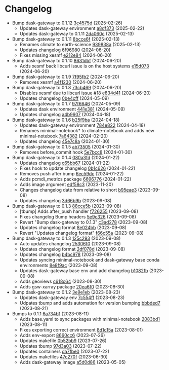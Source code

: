 # Changelog
- Bump dask-gateway to 0.1.12 [3c4575d](https://github.com/esgf-nimbus/nimbus/commit/3c4575d) (2025-02-26)
  - Updates dask-gateway environment [a8df373](https://github.com/esgf-nimbus/nimbus/commit/a8df373) (2025-02-22)
  - Updates dask-gateway to 0.1.11 [2da060c](https://github.com/esgf-nimbus/nimbus/commit/2da060c) (2025-02-13)
- Bump dask-gateway to 0.1.11 [8bcce6f](https://github.com/esgf-nimbus/nimbus/commit/8bcce6f) (2025-02-13)
  - Renames climate to earth-science [939838a](https://github.com/esgf-nimbus/nimbus/commit/939838a) (2025-02-13)
  - Updates changelog [6f96980](https://github.com/esgf-nimbus/nimbus/commit/6f96980) (2024-06-20)
  - Fixes missing xesmf [e212e84](https://github.com/esgf-nimbus/nimbus/commit/e212e84) (2024-06-20)
- Bump dask-gateway to 0.1.10 [8631dbf](https://github.com/esgf-nimbus/nimbus/commit/8631dbf) (2024-06-20)
  - Adds xesmf back libcurl issue is on the host systems [e15d073](https://github.com/esgf-nimbus/nimbus/commit/e15d073) (2024-06-20)
- Bump dask-gateway to 0.1.9 [7f95fb2](https://github.com/esgf-nimbus/nimbus/commit/7f95fb2) (2024-06-20)
  - Removes xesmf [a4f1230](https://github.com/esgf-nimbus/nimbus/commit/a4f1230) (2024-06-20)
- Bump dask-gateway to 0.1.8 [73cb469](https://github.com/esgf-nimbus/nimbus/commit/73cb469) (2024-06-20)
  - Disables xesmf due to libcurl issue #18 [e834d41](https://github.com/esgf-nimbus/nimbus/commit/e834d41) (2024-06-20)
  - Updates changelog [0be4cff](https://github.com/esgf-nimbus/nimbus/commit/0be4cff) (2024-05-09)
- Bump dask-gateway to 0.1.7 [97f6646](https://github.com/esgf-nimbus/nimbus/commit/97f6646) (2024-05-09)
  - Updates dask environment [441e381](https://github.com/esgf-nimbus/nimbus/commit/441e381) (2024-05-09)
  - Updates changelog [a4b9607](https://github.com/esgf-nimbus/nimbus/commit/a4b9607) (2024-04-18)
- Bump dask-gateway to 0.1.6 [b25f9ba](https://github.com/esgf-nimbus/nimbus/commit/b25f9ba) (2024-04-18)
  - Updates dask-gateway environment [784e822](https://github.com/esgf-nimbus/nimbus/commit/784e822) (2024-04-18)
  - Renames minimal-notebook* to climate-notebook and adds new minimal-notebook [7a64382](https://github.com/esgf-nimbus/nimbus/commit/7a64382) (2024-02-20)
  - Updates changelog [45e7c8a](https://github.com/esgf-nimbus/nimbus/commit/45e7c8a) (2024-01-30)
- Bump dask-gateway to 0.1.5 [ab73505](https://github.com/esgf-nimbus/nimbus/commit/ab73505) (2024-01-30)
  - Removes before_commit hook [5e7bcc8](https://github.com/esgf-nimbus/nimbus/commit/5e7bcc8) (2024-01-30)
- Bump dask-gateway to 0.1.4 [080a3fd](https://github.com/esgf-nimbus/nimbus/commit/080a3fd) (2024-01-22)
  - Updates changelog [c65bb67](https://github.com/esgf-nimbus/nimbus/commit/c65bb67) (2024-01-22)
  - Fixes hook to update changelog [0b1c626](https://github.com/esgf-nimbus/nimbus/commit/0b1c626) (2024-01-22)
  - Removes push after bump [6ec59dc](https://github.com/esgf-nimbus/nimbus/commit/6ec59dc) (2024-01-22)
  - Adds pcmdi_metrics package [6696776](https://github.com/esgf-nimbus/nimbus/commit/6696776) (2024-01-22)
  - Adds image argument [edf58c3](https://github.com/esgf-nimbus/nimbus/commit/edf58c3) (2023-11-20)
  - Changes changelog date from relative to short [b95eae3](https://github.com/esgf-nimbus/nimbus/commit/b95eae3) (2023-09-08)
  - Updates changelog [3d66b9b](https://github.com/esgf-nimbus/nimbus/commit/3d66b9b) (2023-09-08)
- Bump dask-gateway to 0.1.3 [88cce5b](https://github.com/esgf-nimbus/nimbus/commit/88cce5b) (2023-09-08)
  - [tbump] Adds after_push handler [f726255](https://github.com/esgf-nimbus/nimbus/commit/f726255) (2023-09-08)
  - Fixes changelog Bump headers [5e9c326](https://github.com/esgf-nimbus/nimbus/commit/5e9c326) (2023-09-08)
  - Revert "Bump dask-gateway to 0.1.3" [c3ad278](https://github.com/esgf-nimbus/nimbus/commit/c3ad278) (2023-09-08)
  - Updates changelog format [8e024bb](https://github.com/esgf-nimbus/nimbus/commit/8e024bb) (2023-09-08)
  - Revert "Updates changelog format" [f66c55a](https://github.com/esgf-nimbus/nimbus/commit/f66c55a) (2023-09-08)
- Bump dask-gateway to 0.1.3 [125c293](https://github.com/esgf-nimbus/nimbus/commit/125c293) (2023-09-08)
  - Auto updates changelog [25306f0](https://github.com/esgf-nimbus/nimbus/commit/25306f0) (2023-09-08)
  - Updates changelog format [2df078d](https://github.com/esgf-nimbus/nimbus/commit/2df078d) (2023-09-08)
  - Updates changelog [b4bc978](https://github.com/esgf-nimbus/nimbus/commit/b4bc978) (2023-09-08)
  - Updates syncing minimal-notebook and dask-gateway base conda environments [8e8f9ac](https://github.com/esgf-nimbus/nimbus/commit/8e8f9ac) (2023-09-08)
  - Updates dask-gateway base env and add changelog [b1082fb](https://github.com/esgf-nimbus/nimbus/commit/b1082fb) (2023-09-08)
  - Adds geoviews [c618c64](https://github.com/esgf-nimbus/nimbus/commit/c618c64) (2023-08-30)
  - Adds gsw-xarray package [20ea6f0](https://github.com/esgf-nimbus/nimbus/commit/20ea6f0) (2023-08-30)
- Bump dask-gateway to 0.1.2 [3e9e1eb](https://github.com/esgf-nimbus/nimbus/commit/3e9e1eb) (2023-08-23)
  - Updates dask-gateway env [7c554ff](https://github.com/esgf-nimbus/nimbus/commit/7c554ff) (2023-08-23)
  - Udpates tbump and adds automation for version bumping [bbbded7](https://github.com/esgf-nimbus/nimbus/commit/bbbded7) (2023-08-21)
- Bumps to 0.1.1 [6a734b1](https://github.com/esgf-nimbus/nimbus/commit/6a734b1) (2023-08-11)
  - Adds base.yaml to sync packages with minimal-notebook [2083bd1](https://github.com/esgf-nimbus/nimbus/commit/2083bd1) (2023-08-11)
  - Fixes exporting correct environment [8d1c15a](https://github.com/esgf-nimbus/nimbus/commit/8d1c15a) (2023-08-01)
  - Adds env-export [8660cc6](https://github.com/esgf-nimbus/nimbus/commit/8660cc6) (2023-07-26)
  - Updates makefile [0b52bb9](https://github.com/esgf-nimbus/nimbus/commit/0b52bb9) (2023-07-26)
  - Updates tbump [97d3a03](https://github.com/esgf-nimbus/nimbus/commit/97d3a03) (2023-07-22)
  - Updates containers [da7fbe0](https://github.com/esgf-nimbus/nimbus/commit/da7fbe0) (2023-07-22)
  - Updates makefiles [47c270f](https://github.com/esgf-nimbus/nimbus/commit/47c270f) (2023-06-30)
  - Adds dask-gateway image [a5d0d86](https://github.com/esgf-nimbus/nimbus/commit/a5d0d86) (2023-05-05)

